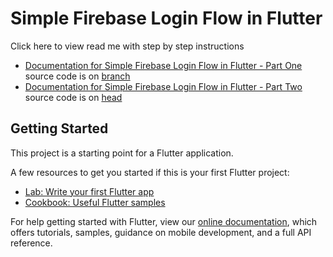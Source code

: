 # Simple Firebase Login Flow in Flutter

Click here to view read me with step by step instructions 
- [Documentation for Simple Firebase Login Flow in Flutter - Part One](https://github.com/aaronksaunders/simple_firebase_auth/blob/master/readme1.md) source code is on [branch](https://github.com/aaronksaunders/simple_firebase_auth/tree/completed-part-one)
- [Documentation for Simple Firebase Login Flow in Flutter - Part Two](https://github.com/aaronksaunders/simple_firebase_auth/blob/master/readme2.md) source code is on [head](https://github.com/aaronksaunders/simple_firebase_auth/tree/master)

## Getting Started

This project is a starting point for a Flutter application.

A few resources to get you started if this is your first Flutter project:

- [Lab: Write your first Flutter app](https://flutter.dev/docs/get-started/codelab)
- [Cookbook: Useful Flutter samples](https://flutter.dev/docs/cookbook)

For help getting started with Flutter, view our 
[online documentation](https://flutter.dev/docs), which offers tutorials, 
samples, guidance on mobile development, and a full API reference.
